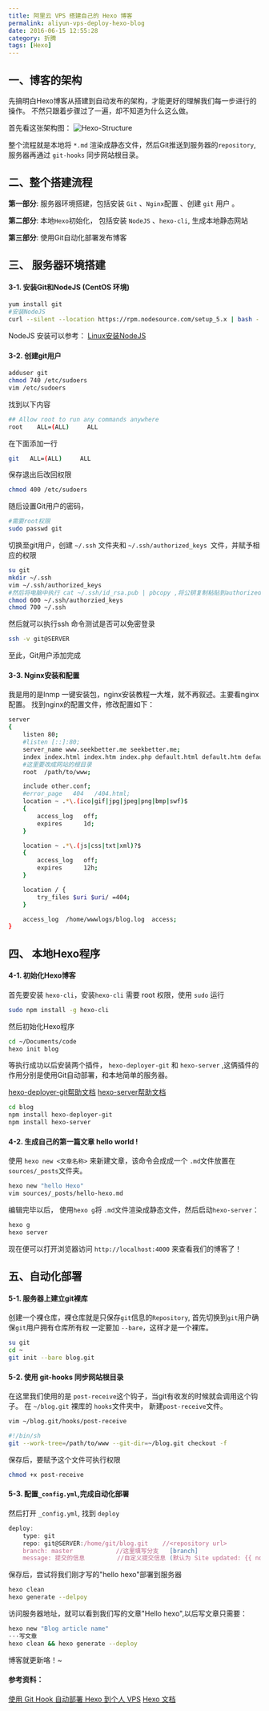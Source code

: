 ```yaml
---
title: 阿里云 VPS 搭建自己的 Hexo 博客
permalink: aliyun-vps-deploy-hexo-blog
date: 2016-06-15 12:55:28
category: 折腾
tags: [Hexo]
---
```


## 一、博客的架构
先搞明白Hexo博客从搭建到自动发布的架构，才能更好的理解我们每一步进行的操作。
不然只跟着步骤过了一遍，却不知道为什么这么做。

首先看这张架构图：
![Hexo-Structure](../assets/images/hexo_structure.png)

整个流程就是本地将 `*.md` 渲染成静态文件，然后Git推送到服务器的`repository`,服务器再通过 `git-hooks` 同步网站根目录。

## 二、整个搭建流程

**第一部分**: 服务器环境搭建，包括安装 `Git` 、`Nginx`配置 、创建 `git` 用户 。

**第二部分**: 本地`Hexo`初始化， 包括安装 `NodeJS` 、`hexo-cli`, 生成本地静态网站

**第三部分**: 使用Git自动化部署发布博客

## 三、 服务器环境搭建

#### 3-1. 安装Git和NodeJS (CentOS 环境)

```sh
yum install git
#安装NodeJS
curl --silent --location https://rpm.nodesource.com/setup_5.x | bash -
```

NodeJS 安装可以参考： [Linux安装NodeJS](https://nodejs.org/en/download/package-manager)

#### 3-2. 创建git用户

```sh
adduser git
chmod 740 /etc/sudoers
vim /etc/sudoers
```

找到以下内容

```sh
## Allow root to run any commands anywhere
root    ALL=(ALL)     ALL
```

在下面添加一行

```sh
git   ALL=(ALL)     ALL
```

保存退出后改回权限

```sh
chmod 400 /etc/sudoers
```

随后设置Git用户的密码，

```sh
#需要root权限
sudo passwd git
```

切换至git用户，创建 `~/.ssh` 文件夹和 `~/.ssh/authorized_keys `文件，并赋予相应的权限

```sh
su git
mkdir ~/.ssh
vim ~/.ssh/authorized_keys
#然后将电脑中执行 cat ~/.ssh/id_rsa.pub | pbcopy ,将公钥复制粘贴到authorized_keys
chmod 600 ~/.ssh/authorzied_keys
chmod 700 ~/.ssh
```

然后就可以执行ssh 命令测试是否可以免密登录

```sh
ssh -v git@SERVER
```

至此，Git用户添加完成

#### 3-3. Nginx安装和配置
我是用的是lnmp 一键安装包，nginx安装教程一大堆，就不再叙述。主要看nginx配置。
找到nginx的配置文件，修改配置如下：

```sh
server
{
    listen 80;
    #listen [::]:80;
    server_name www.seekbetter.me seekbetter.me;
    index index.html index.htm index.php default.html default.htm default.php;
    #这里要改成网站的根目录
    root  /path/to/www;  

    include other.conf;
    #error_page   404   /404.html;
    location ~ .*\.(ico|gif|jpg|jpeg|png|bmp|swf)$
    {
        access_log   off;
        expires      1d;
    }

    location ~ .*\.(js|css|txt|xml)?$
    {
        access_log   off;
        expires      12h;
    }

    location / {
        try_files $uri $uri/ =404;
    }

    access_log  /home/wwwlogs/blog.log  access;
}
```

## 四、 本地Hexo程序

#### 4-1. 初始化Hexo博客

首先要安装 `hexo-cli`，安装`hexo-cli` 需要 root 权限，使用 `sudo` 运行

```sh
sudo npm install -g hexo-cli
```
然后初始化Hexo程序

```sh
cd ~/Documents/code
hexo init blog
```
等执行成功以后安装两个插件， `hexo-deployer-git` 和 `hexo-server` ,这俩插件的作用分别是使用Git自动部署，和本地简单的服务器。

[hexo-deployer-git帮助文档](https://github.com/hexojs/hexo-deployer-git)
[hexo-server帮助文档](https://hexo.io/zh-cn/docs/server.html)

```sh
cd blog
npm install hexo-deployer-git
npm install hexo-server
```
#### 4-2. 生成自己的第一篇文章 hello world !
使用 `hexo new <文章名称>` 来新建文章，该命令会成成一个 `.md`文件放置在 `sources/_posts`文件夹。
```sh
hexo new "hello Hexo"
vim sources/_posts/hello-hexo.md
```
编辑完毕以后， 使用`hexo g`将 `.md`文件渲染成静态文件，然后启动`hexo-server`：
```sh
hexo g
hexo server
```
现在便可以打开浏览器访问 `http://localhost:4000` 来查看我们的博客了！

## 五、自动化部署

#### 5-1. 服务器上建立git裸库

创建一个裸仓库，裸仓库就是只保存`git`信息的`Repository`, 首先切换到`git`用户确保`git`用户拥有仓库所有权
一定要加 `--bare`，这样才是一个裸库。

```sh
su git
cd ~
git init --bare blog.git
```

#### 5-2. 使用 git-hooks 同步网站根目录
在这里我们使用的是 `post-receive`这个钩子，当git有收发的时候就会调用这个钩子。 在 `~/blog.git` 裸库的 `hooks`文件夹中，
新建`post-receive`文件。
```sh
vim ~/blog.git/hooks/post-receive

#!/bin/sh
git --work-tree=/path/to/www --git-dir=~/blog.git checkout -f
```
保存后，要赋予这个文件可执行权限
```sh
chmod +x post-receive
```
#### 5-3. 配置`_config.yml`,完成自动化部署

然后打开 `_config.yml`, 找到 `deploy`

```javascript
deploy:
	type: git
	repo: git@SERVER:/home/git/blog.git    //<repository url>
    branch: master            //这里填写分支   [branch]
    message: 提交的信息         //自定义提交信息 (默认为 Site updated: {{ now('YYYY-MM-DD HH:mm:ss') }})
```

保存后，尝试将我们刚才写的"hello hexo"部署到服务器

```sh
hexo clean
hexo generate --delpoy
```

访问服务器地址，就可以看到我们写的文章"Hello hexo",以后写文章只需要：
```sh
hexo new "Blog article name"
···写文章
hexo clean && hexo generate --deploy
```
博客就更新咯！~



#### 参考资料：

[使用 Git Hook 自动部署 Hexo 到个人 VPS](http://www.swiftyper.com/2016/04/17/deploy-hexo-with-git-hook/)
[Hexo 文档](https://hexo.io/zh-cn/docs/)
